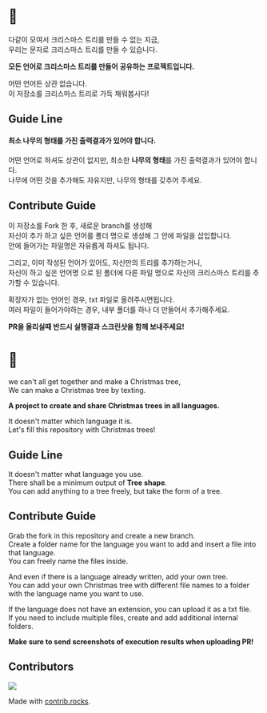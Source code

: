 # 🎄 

다같이 모여서 크리스마스 트리를 만들 수 없는 지금,  
우리는 문자로 크리스마스 트리를 만들 수 있습니다.  

**모든 언어로 크리스마스 트리를 만들어 공유하는 프로젝트입니다.**

어떤 언어든 상관 없습니다.   
이 저장소를 크리스마스 트리로 가득 채워봅시다!  


## Guide Line

#### 최소 **나무의 형태**를 가진 출력결과가 있어야 합니다.  
어떤 언어로 하셔도 상관이 없지만,
최소한 **나무의 형태**를 가진 출력결과가 있어야 합니다.  
나무에 어떤 것을 추가해도 자유지만, 나무의 형태를 갖추어 주세요.  


## Contribute Guide

이 저장소를 Fork 한 후, 새로운 branch를 생성해  
자신이 추가 하고 싶은 언어를 폴더 명으로 생성해 그 안에 파일을 삽입합니다.   
안에 들어가는 파일명은 자유롭게 하셔도 됩니다.  

그리고, 이미 작성된 언어가 있어도, 자신만의 트리를 추가하는거니,  
자신이 하고 싶은 언어명 으로 된 폴더에 다른 파일 명으로 자신의 크리스마스 트리를 추가할 수 있습니다.

확장자가 없는 언어인 경우, txt 파일로 올려주시면됩니다.  
여러 파일이 들어가야하는 경우, 내부 폴더를 하나 더 만들어서 추가해주세요.

**PR을 올리실때 반드시 실행결과 스크린샷을 함께 보내주세요!**

# 🎄  

we can't all get together and make a Christmas tree,  
We can make a Christmas tree by texting.

**A project to create and share Christmas trees in all languages.**

It doesn't matter which language it is.  
Let's fill this repository with Christmas trees!


## Guide Line

It doesn't matter what language you use.  
There shall be a minimum output of **Tree shape**.  
You can add anything to a tree freely, but take the form of a tree.  

## Contribute Guide

Grab the fork in this repository and create a new branch.  
Create a folder name for the language you want to add and insert a file into that language.  
You can freely name the files inside.  

And even if there is a language already written, add your own tree.  
You can add your own Christmas tree with different file names to a folder with the language name you want to use.  

If the language does not have an extension, you can upload it as a txt file.  
If you need to include multiple files, create and add additional internal folders.  

**Make sure to send screenshots of execution results when uploading PR!**



## Contributors 
<a href="https://github.com/Resten1497/christmas_tree/graphs/contributors">
  <img src="https://contrib.rocks/image?repo=Resten1497/christmas_tree" />
</a>

Made with [contrib.rocks](https://contrib.rocks).

